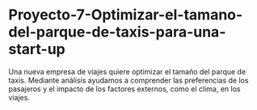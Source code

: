 # Proyecto-7-Optimizar-el-tamano-del-parque-de-taxis-para-una-start-up
Una nueva empresa de viajes quiere optimizar el tamaño del parque de taxis. Mediante análisis ayudamos a comprender las preferencias de los pasajeros y el impacto de los factores externos, como el clima, en los viajes.
